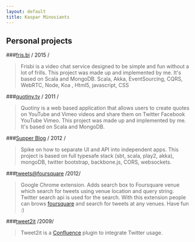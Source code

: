 ```yaml
---
layout: default
title: Kaspar Minosiants
---
```

## Personal projects

###[fris.bi](https://fris.bi "fris.bi")  / 2015 /

>Frisbi is a video chat service designed to be simple and fun without a lot of frills.
>This project was made up and implemented by me. It's based on Scala and MongoDB.
>Scala, Akka, EventSourcing, CQRS, WebRTC, Node, Koa , Html5, javascript, CSS

###[quotiny.tv](http://quotiny.tv "Quotiny")  / 2011 /

>Quotiny is a web based application that allows users to create 
>quotes on YouTube and Vimeo videos and share them on Twitter Facebook YouTube Vimeo. 
>This project was made up and implemented by me. It's based on Scala and MongoDB.

###[Supper Blog](https://github.com/minosiants/supper-blog "Supper Blog") / 2012 /


>Spike on how to separate UI and API into independent apps. This project is based on full typesafe stack 
>(sbt, scala, play2, akka), mongoDB, twitter bootstrap, backbone.js, CORS, websockets.

###[tweets@foursquare](https://chrome.google.com/webstore/detail/tweetsfoursquare/pjobhcjnjkleofapjfbaiaammlnafhpj "tweets@foursquare") /2012/


>Google Chrome extension. Adds search box to Foursquare venue which search for tweets using venue location and 
>query string. Twitter search api is used for the search. With this extension people can 
>brows [foursquare](https://foursquare.com/explore) and search for tweets at any venues. Have fun :)

###[tweet2it](https://code.google.com/p/tweet2it/ "tweet2it")  /2009/


>Tweet2it is a [Confluence](http://www.atlassian.com/software/confluence/) plugin to integrate Twitter usage.


